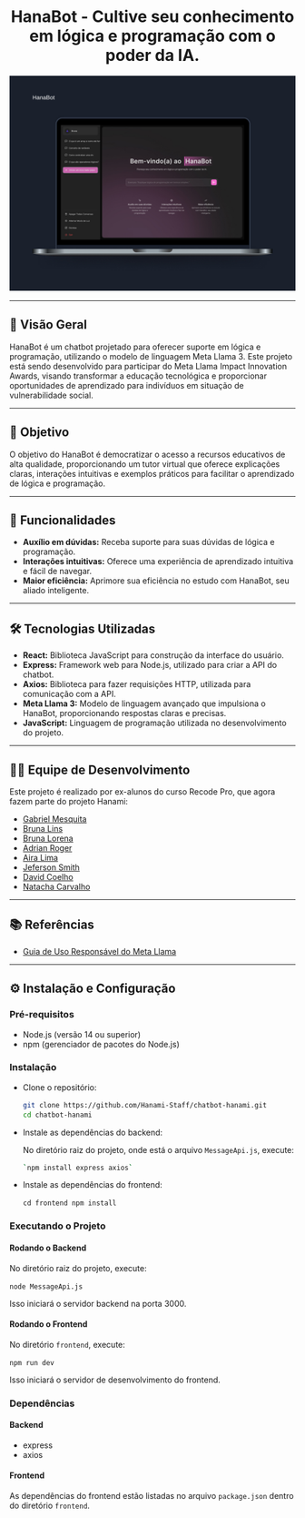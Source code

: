 <h1 align="center"> HanaBot - Cultive seu conhecimento em lógica e programação com o poder da IA. </h1>

<p align="center">
 <img alt="logo" title="" src="https://github.com/Hanami-Staff/chatbot-hanami/blob/0c4d836f33212806496e57ce2026264d9b45d85d/interface.jpg.jpg" width="900px"/>
</p>

---

## 📝 Visão Geral

HanaBot é um chatbot  projetado para oferecer suporte em lógica e programação, utilizando o modelo de linguagem Meta Llama 3. Este projeto está sendo desenvolvido para participar do Meta Llama Impact Innovation Awards, visando transformar a educação tecnológica e proporcionar oportunidades de aprendizado para indivíduos em situação de vulnerabilidade social.

---

## 🎯 Objetivo

O objetivo do HanaBot é democratizar o acesso a recursos educativos de alta qualidade, proporcionando um tutor virtual que oferece explicações claras, interações intuitivas e exemplos práticos para facilitar o aprendizado de lógica e programação.

---

## 🚀 Funcionalidades

- **Auxílio em dúvidas:** Receba suporte para suas dúvidas de lógica e programação.
- **Interações intuitivas:** Oferece uma experiência de aprendizado intuitiva e fácil de navegar.
- **Maior eficiência:** Aprimore sua eficiência no estudo com HanaBot, seu aliado inteligente.

---

## 🛠 Tecnologias Utilizadas

- **React:** Biblioteca JavaScript para construção da interface do usuário.
- **Express:** Framework web para Node.js, utilizado para criar a API do chatbot.
- **Axios:** Biblioteca para fazer requisições HTTP, utilizada para comunicação com a API.
- **Meta Llama 3:** Modelo de linguagem avançado que impulsiona o HanaBot, proporcionando respostas claras e precisas.
- **JavaScript:** Linguagem de programação utilizada no desenvolvimento do projeto.

---

## 👩‍💻 Equipe de Desenvolvimento

Este projeto é realizado por ex-alunos do curso Recode Pro, que agora fazem parte do projeto Hanami:
- [Gabriel Mesquita](https://github.com/zailua)
- [Bruna Lins](https://github.com/bruna-lins)
- [Bruna Lorena](https://www.github.com/gama07)
- [Adrian Roger](https://github.com/AdrianRoger)
- [Aira Lima](https://github.com/airaarima)
- [Jeferson Smith](https://github.com/JefersonSmithDavid)
- [David Coelho](https://github.com/RabbitDeWitt)
- [Natacha Carvalho](https://github.com/opanatacha)

---

## 📚 Referências
- [Guia de Uso Responsável do Meta Llama](https://github.com/meta-llama/llama/blob/main/Responsible-Use-Guide.pdf)

---


## ⚙️ Instalação e Configuração

### Pré-requisitos

- Node.js (versão 14 ou superior)
- npm (gerenciador de pacotes do Node.js)

### Instalação
-  Clone o repositório:
   ```sh
   git clone https://github.com/Hanami-Staff/chatbot-hanami.git
   cd chatbot-hanami 
   ```
   
-   Instale as dependências do backend:
    
    No diretório raiz do projeto, onde está o arquivo `MessageApi.js`, execute:
    ```sh
    `npm install express axios` 
     ```
-  Instale as dependências do frontend:
    
    `cd frontend
    npm install` 
    

### Executando o Projeto

#### Rodando o Backend

No diretório raiz do projeto, execute:

`node MessageApi.js` 

Isso iniciará o servidor backend na porta 3000.

#### Rodando o Frontend

No diretório `frontend`, execute:

`npm run dev` 

Isso iniciará o servidor de desenvolvimento do frontend.

### Dependências

#### Backend

-   express
-   axios

#### Frontend

As dependências do frontend estão listadas no arquivo `package.json` dentro do diretório `frontend`.
